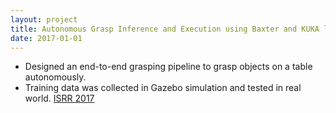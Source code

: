```yaml
---
layout: project
title: Autonomous Grasp Inference and Execution using Baxter and KUKA lwr4 Robots
date: 2017-01-01
---
```


- Designed an end-to-end grasping pipeline to grasp objects on a table autonomously.
- Training data was collected in Gazebo simulation and tested in real world. [ISRR 2017](https://robot-learning.cs.utah.edu/project/grasp_inference)
